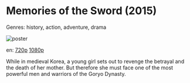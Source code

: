 # Memories of the Sword (2015)

Genres: history, action, adventure, drama

![poster](http://image.tmdb.org/t/p/w500/cqgS5s4OgjGmZeV8renoRGs7URR.jpg)

en:
  [720p](magnet:?xt=urn:btih:F502B071AC43CB499D01C3C33E6895CC598F4084&tr=udp://glotorrents.pw:6969/announce&tr=udp://tracker.opentrackr.org:1337/announce&tr=udp://torrent.gresille.org:80/announce&tr=udp://tracker.openbittorrent.com:80&tr=udp://tracker.coppersurfer.tk:6969&tr=udp://tracker.leechers-paradise.org:6969&tr=udp://p4p.arenabg.ch:1337&tr=udp://tracker.internetwarriors.net:1337)
  [1080p](magnet:?xt=urn:btih:446245674796D82527EDB557EAB866D601800C0F&tr=udp://glotorrents.pw:6969/announce&tr=udp://tracker.opentrackr.org:1337/announce&tr=udp://torrent.gresille.org:80/announce&tr=udp://tracker.openbittorrent.com:80&tr=udp://tracker.coppersurfer.tk:6969&tr=udp://tracker.leechers-paradise.org:6969&tr=udp://p4p.arenabg.ch:1337&tr=udp://tracker.internetwarriors.net:1337)
  


While in medieval Korea, a young girl sets out to revenge the betrayal and the death of her mother. But therefore she must face one of the most powerful men and warriors of the Goryo Dynasty.